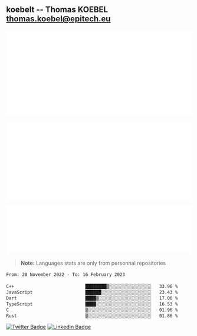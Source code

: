 ## koebelt -- Thomas KOEBEL <thomas.koebel@epitech.eu>

<!-- On github since 2018-->


![Metrics](/metrics.classic.svg)



<!--![Metrics](/metrics.plugin.introduction.repository.svg)-->
![Metrics](/metrics.plugin.isocalendar.svg)



![Metrics](/metrics.plugin.languages.svg)

> **Note:** Languages stats are only from personnal repositories

<!--START_SECTION:waka-->

```text
From: 20 November 2022 - To: 16 February 2023

C++                           ████████▒░░░░░░░░░░░░░░░░   33.96 %
JavaScript                    ██████░░░░░░░░░░░░░░░░░░░   23.43 %
Dart                          ████▒░░░░░░░░░░░░░░░░░░░░   17.06 %
TypeScript                    ████░░░░░░░░░░░░░░░░░░░░░   16.53 %
C                             ▒░░░░░░░░░░░░░░░░░░░░░░░░   01.96 %
Rust                          ▒░░░░░░░░░░░░░░░░░░░░░░░░   01.86 %
```

<!--END_SECTION:waka-->

[![Twitter Badge](https://img.shields.io/badge/Twitter-Profile-informational?style=flat&logo=twitter&logoColor=white&color=1CA2F1)](https://twitter.com/jesuis_roux)
[![LinkedIn Badge](https://img.shields.io/badge/LinkedIn-Profile-informational?style=flat&logo=linkedin&logoColor=white&color=0D76A8)](https://www.linkedin.com/in/koebelt/)
